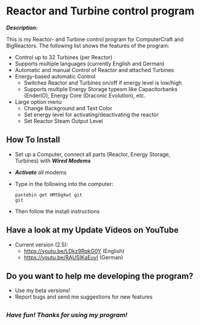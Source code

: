 # Reactor and Turbine control program
***Description:***

This is my Reactor- and Turbine control program for ComputerCraft and BigReactors.
The following list shows the features of the program:
- Control up to 32 Turbines (per Reactor)
- Supports multiple languages (currently English and German)
- Automatic and manual Control of Reactor and attached Turbines
- Energy-based automatic Control
    - Switches Reactor and Turbines on/off if energy level is low/high
    - Supports multiple Energy Storage typesm like Capacitorbanks (EnderIO), Energy Core (Draconic Evolution), etc.
- Large option menu
    - Change Background and Text Color
    - Set energy level for activating/deactivating the reactor
    - Set Reactor Steam Output Level
    
## How To Install
- Set up a Computer, connect all parts (Reactor, Energy Storage, Turbines) with ***Wired Modems***
- ***Activate*** all modems
- Type in the following into the computer:

    ```
    pastebin get HMtbgkwt git
    git
    ```
        
- Then follow the install instructions

## Have a look at my Update Videos on YouTube
- Current version (2.5):
    - https://youtu.be/LDkz9RqkG0Y (English)
    - https://youtu.be/RAUSIKaEuyI (German)
    
    
## Do you want to help me developing the program?
- Use my beta versions!
- Report bugs and send me suggestions for new features

## 


### *Have fun! Thanks for using my program!*



